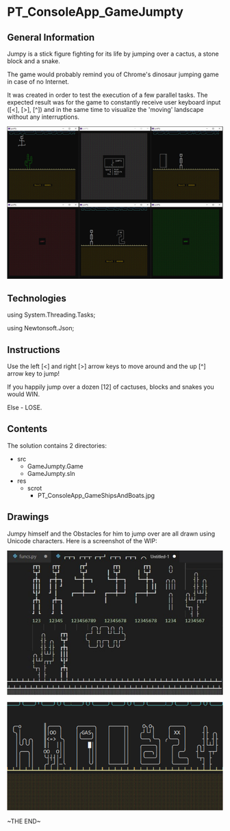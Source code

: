 # PT_ConsoleApp_GameJumpty

## General Information

Jumpy is a stick figure fighting for its life by jumping over a cactus, a stone block and a snake.

The game would probably remind you of Chrome's dinosaur jumping game in case of no Internet.

It was created in order to test the execution of a few parallel tasks. The expected result was for the game to constantly receive user keyboard input (\[<\], \[>\], \[^\]) and in the same time to visualize the 'moving' landscape without any interruptions.

![GitHub Logo](res/scrot/jumpty_all.jpg)

## Technologies

using System.Threading.Tasks;

using Newtonsoft.Json;

## Instructions

Use the left \[<\] and right \[>\] arrow keys to move around and the up \[^\] arrow key to jump!

If you happily jump over a dozen \[12\] of cactuses, blocks and snakes you would WIN.

Else - LOSE.

## Contents

The solution contains 2 directories:

- src
  - GameJumpty.Game
  - GameJumpty.sln
- res
  - scrot
    - PT_ConsoleApp_GameShipsAndBoats.jpg

## Drawings

Jumpy himself and the Obstacles for him to jump over are all drawn using Unicode characters. Here is a screenshot of the WIP:

![GitHub Logo](res/scrot/jumpty_drawings.jpg)

![GitHub Logo](res/scrot/jumpty_obstacles.jpg)

\~THE END\~

